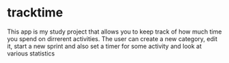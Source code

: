 # tracktime
This app is my study project that allows you to keep track of how much time you spend on dirrerent activities. The user can create a new category, edit it, start a new sprint and also set a timer for some activity and look at various statistics
